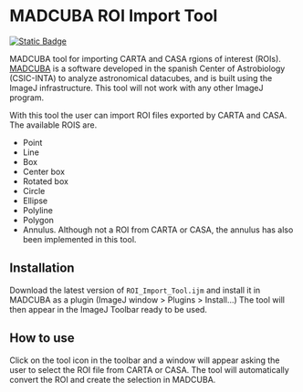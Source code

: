 # MADCUBA ROI Import Tool

[![Static Badge](https://img.shields.io/badge/changelog-brightgreen)](CHANGELOG.md)

MADCUBA tool for importing CARTA and CASA rgions of interest (ROIs). [MADCUBA](https://cab.inta-csic.es/madcuba/) is a software developed in the spanish Center of Astrobiology (CSIC-INTA) to analyze astronomical datacubes, and is built using the ImageJ infrastructure. This tool will not work with any other ImageJ program.

With this tool the user can import ROI files exported by CARTA and CASA. The available ROIS are.

- Point
- Line
- Box
- Center box
- Rotated box
- Circle
- Ellipse
- Polyline
- Polygon
- Annulus. Although not a ROI from CARTA or CASA, the annulus has also been implemented in this tool.

## Installation

Download the latest version of `ROI_Import_Tool.ijm` and install it in MADCUBA as a plugin (ImageJ window > Plugins > Install...)
The tool will then appear in the ImageJ Toolbar ready to be used.

## How to use

Click on the tool icon in the toolbar and a window will appear asking the user to select the ROI file from CARTA or CASA. The tool will automatically convert the ROI and create the selection in MADCUBA.
